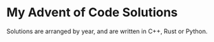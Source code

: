 # My Advent of Code Solutions


Solutions are arranged by year, and are written in C++, Rust or Python.
